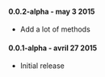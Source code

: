 #### 0.0.2-alpha - may 3 2015
* Add a lot of methods

#### 0.0.1-alpha - avril 27 2015
* Initial release
